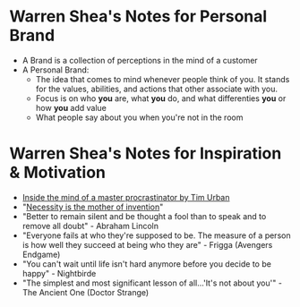 # Warren Shea's Notes for Personal Brand

* A Brand is a collection of perceptions in the mind of a customer
* A Personal Brand:
  * The idea that comes to mind whenever people think of you. It stands for the values, abilities, and actions that other associate with you.
  * Focus is on who **you** are, what **you** do, and what differenties **you** or how **you** add value
  * What people say about you when you're not in the room

# Warren Shea's Notes for Inspiration & Motivation

* [Inside the mind of a master procrastinator by Tim Urban](https://www.ted.com/talks/tim_urban_inside_the_mind_of_a_master_procrastinator?language=en)
* "[Necessity is the mother of invention](https://en.wikipedia.org/wiki/Necessity_is_the_mother_of_invention)"
* "Better to remain silent and be thought a fool than to speak and to remove all doubt" - Abraham Lincoln
* "Everyone fails at who they're supposed to be. The measure of a person is how well they succeed at being who they are" - Frigga (Avengers Endgame)
* "You can't wait until life isn't hard anymore before you decide to be happy" - Nightbirde
* "The simplest and most significant lesson of all...'It's not about you'" - The Ancient One (Doctor Strange)